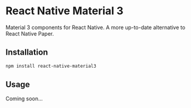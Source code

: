# React Native Material 3

Material 3 components for React Native. A more up-to-date alternative to React Native Paper.

## Installation

```sh
npm install react-native-material3
```

## Usage

Coming soon...
